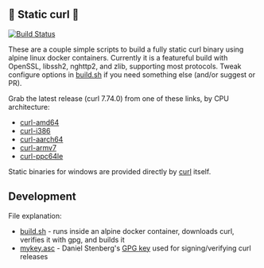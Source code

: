 :mechanical_arm: Static curl :mechanical_arm:
-----------
[![Build Status](https://ci.moparisthe.best/job/moparisthebest/job/static-curl/job/master/badge/icon%3Fstyle=plastic)](https://ci.moparisthe.best/job/moparisthebest/job/static-curl/job/master/)

These are a couple simple scripts to build a fully static curl binary using alpine linux docker containers.  Currently it is a featureful build with OpenSSL, libssh2, nghttp2, and zlib, supporting most protocols.  Tweak configure options in [build.sh](build.sh#L50) if you need something else (and/or suggest or PR).

Grab the latest release (curl 7.74.0) from one of these links, by CPU architecture:
  - [curl-amd64](https://github.com/moparisthebest/static-curl/releases/download/v7.74.0/curl-amd64)
  - [curl-i386](https://github.com/moparisthebest/static-curl/releases/download/v7.74.0/curl-i386)
  - [curl-aarch64](https://github.com/moparisthebest/static-curl/releases/download/v7.74.0/curl-aarch64)
  - [curl-armv7](https://github.com/moparisthebest/static-curl/releases/download/v7.74.0/curl-armv7)
  - [curl-ppc64le](https://github.com/moparisthebest/static-curl/releases/download/v7.74.0/curl-ppc64le)

Static binaries for windows are provided directly by [curl](https://curl.haxx.se/windows/) itself.

Development
-----------

File explanation:
  - [build.sh](build.sh) - runs inside an alpine docker container, downloads curl, verifies it with gpg, and builds it
  - [mykey.asc](mykey.asc) - Daniel Stenberg's [GPG key](https://daniel.haxx.se/address.html) used for signing/verifying curl releases
